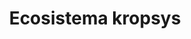 <p align="center">
    <a href="#" target="_blank">
    </a>
    <h1 align="center">Ecosistema kropsys</h1>
    <br>
</p>
